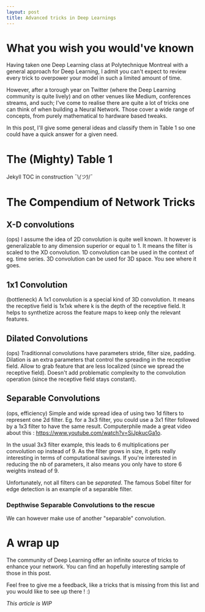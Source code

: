 ```yaml
---
layout: post
title: Advanced tricks in Deep Learnings
---
```


# What you wish you would've known

Having taken one Deep Learning class at Polytechnique Montreal with a general approach for Deep Learning, I admit you can't expect to review every trick to overpower your model in such a limited amount of time.

However, after a torough year on Twitter (where the Deep Learning community is quite lively) and on other venues like Medium, conferences streams, and such; I've come to realise there are quite a lot of tricks one can think of when building a Neural Network. Those cover a wide range of concepts, from purely mathematical to hardware based tweaks.

In this post, I'll give some general ideas and classify them in Table 1 so one could have a quick answer for a given need.

# The (Mighty) Table 1

Jekyll TOC in construction ¯\\_(ツ)_/¯

# The Compendium of Network Tricks

## X-D convolutions
(ops)
I assume the idea of 2D convolution is quite well known. It however is generalizable to any dimension superior or equal to 1. It means the filter is scaled to the XD convolution. 1D convolution can be used in the context of eg. time series. 3D convolution can be used for 3D space. You see where it goes.

## 1x1 Convolution
(bottleneck)
A 1x1 convolution is a special kind of 3D convolution. It means the receptive field is 1x1xk where k is the depth of the receptive field. It helps to synthetize across the feature maps to keep only the relevant features.

## Dilated Convolutions
(ops)
Traditionnal convolutions have parameters stride, filter size, padding. Dilation is an extra parameters that control the spreading in the receptive field. Allow to grab feature that are less localized (since we spread the receptive field). Doesn't add problematic complexity to the convolution operation (since the receptive field stays constant).

## Separable Convolutions
(ops, efficiency)
Simple and wide spread idea of using two 1d filters to represent one 2d filter. Eg. for a 3x3 filter, you could use a 3x1 filter followed by a 1x3 filter to have the same result. Computerphile made a great video about this : https://www.youtube.com/watch?v=SiJpkucGa1o.

In the usual 3x3 filter example, this leads to 6 multiplications per convolution op instead of 9. As the filter grows in size, it gets really interesting in terms of computational savings. If you're interested in reducing the nb of parameters, it also means you only have to store 6 weights instead of 9.

Unfortunately, not all filters can be *separated*. The famous Sobel filter for edge detection is an example of a separable filter.

### Depthwise Separable Convolutions to the rescue

We can however make use of another "separable" convolution.

# A wrap up

The community of Deep Learning offer an infinite source of tricks to enhance your network. You can find an hopefully interesting sample of those in this post.

Feel free to give me a feedback, like a tricks that is missing from this list and you would like to see up there ! :)

*This article is WIP* 